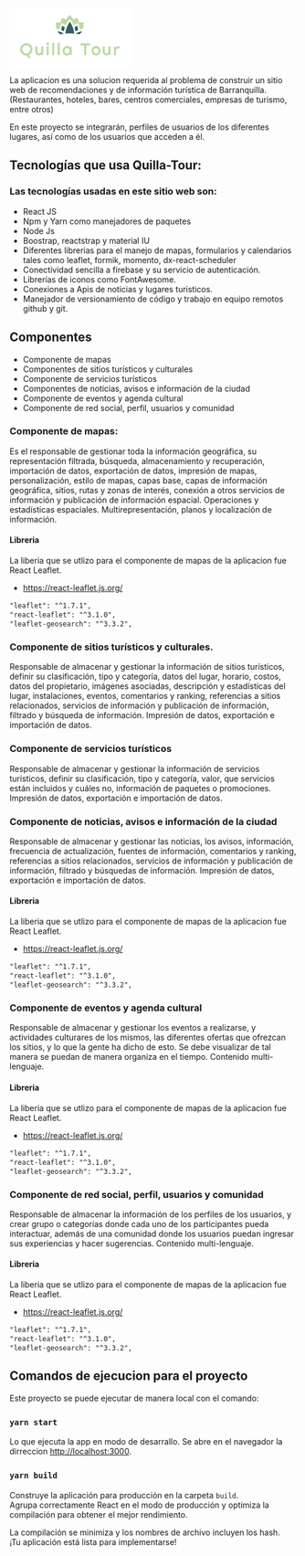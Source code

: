 ![logo de la app](src\assets\img\Logo.png?raw=true "Logo Quilla-Tour")

La aplicacion es una solucion requerida al problema de construir un sitio web de recomendaciones y  de información turística de Barranquilla.  (Restaurantes, hoteles, bares, centros comerciales, empresas de turismo, entre otros)

En este proyecto se  integrarán, perfiles de usuarios de los diferentes lugares, así como de los usuarios que acceden a él. 
## Tecnologías que usa Quilla-Tour:
### Las tecnologías usadas en este sitio web son:
- React JS
- Npm y Yarn como manejadores de paquetes
- Node Js
- Boostrap, reactstrap y material IU
- Diferentes librerias para el manejo de mapas, formularios y calendarios tales como leaflet, formik, momento, dx-react-scheduler
- Conectividad sencilla a firebase y su servicio de autenticación.
- Librerías de iconos como FontAwesome.
- Conexiones a Apis de noticias y lugares turisticos.
- Manejador de versionamiento de código y trabajo en equipo remotos github y git.

## Componentes
- Componente de mapas
- Componentes de sitios turísticos y culturales
- Componente de servicios turísticos
- Componentes de noticias, avisos e información de la ciudad
- Componente de eventos y agenda cultural
- Componente de red social, perfil, usuarios y comunidad

### Componente de mapas:
Es el responsable de gestionar toda la información geográfica, su representación filtrada, búsqueda, almacenamiento y recuperación, importación de datos, exportación de datos, impresión de mapas, personalización, estilo de mapas, capas base, capas de información geográfica, sitios, rutas y zonas de interés, conexión a otros servicios de información y publicación de información espacial. Operaciones y estadísticas espaciales. Multirepresentación, planos y localización de información.

#### Libreria
La liberia que se utlizo para el componente de mapas de la aplicacion fue React Leaflet.
- https://react-leaflet.js.org/

```
"leaflet": "^1.7.1",
"react-leaflet": "^3.1.0",
"leaflet-geosearch": "^3.3.2",
```
### Componente de sitios turísticos y culturales. 
Responsable de almacenar y gestionar la información de sitios turísticos, definir su clasificación, tipo y categoría, datos del lugar, horario, costos, datos del propietario, imágenes asociadas, descripción y estadísticas del lugar, instalaciones, eventos, comentarios y ranking, referencias a sitios relacionados, servicios de información y publicación de información, filtrado y búsqueda de información. Impresión de datos, exportación e importación de datos.

### Componente de servicios turísticos
Responsable de almacenar y gestionar la información de servicios turísticos, definir su clasificación, tipo y categoría, valor, que servicios están incluidos y cuáles no, información de paquetes o promociones. Impresión de datos, exportación e importación de datos.

###  Componente de noticias, avisos e información de la ciudad
Responsable de almacenar y gestionar las noticias, los avisos, información, frecuencia de actualización, fuentes de información, comentarios y ranking, referencias a sitios relacionados, servicios de información y publicación de información, filtrado y búsquedas de información. Impresión de datos, exportación e importación de datos.

#### Libreria
La liberia que se utlizo para el componente de mapas de la aplicacion fue React Leaflet.
- https://react-leaflet.js.org/

```
"leaflet": "^1.7.1",
"react-leaflet": "^3.1.0",
"leaflet-geosearch": "^3.3.2",
```

### Componente de eventos y agenda cultural
Responsable de almacenar y gestionar los eventos a realizarse, y actividades culturares de los mismos, las diferentes ofertas que ofrezcan los sitios, y lo que la gente ha dicho de esto. Se debe visualizar de tal manera se puedan de manera organiza en el tiempo. Contenido multi-lenguaje.

#### Libreria
La liberia que se utlizo para el componente de mapas de la aplicacion fue React Leaflet.
- https://react-leaflet.js.org/

```
"leaflet": "^1.7.1",
"react-leaflet": "^3.1.0",
"leaflet-geosearch": "^3.3.2",
```

### Componente de red social, perfil, usuarios y comunidad
Responsable de almacenar la información de los perfiles de los usuarios, y crear grupo o categorías donde cada uno de los participantes pueda interactuar, además de una comunidad donde los usuarios puedan ingresar sus experiencias y hacer sugerencias. Contenido multi-lenguaje.

#### Libreria
La liberia que se utlizo para el componente de mapas de la aplicacion fue React Leaflet.
- https://react-leaflet.js.org/

```
"leaflet": "^1.7.1",
"react-leaflet": "^3.1.0",
"leaflet-geosearch": "^3.3.2",
```

## Comandos de ejecucion para el proyecto

Este proyecto se puede ejecutar de manera local con el comando:

### `yarn start`

Lo que ejecuta la app en modo de desarrallo. Se abre en el navegador la dirreccion [http://localhost:3000](http://localhost:3000).


### `yarn build`

Construye la aplicación para producción en la carpeta `build`. \
Agrupa correctamente React en el modo de producción y optimiza la compilación para obtener el mejor rendimiento.

La compilación se minimiza y los nombres de archivo incluyen los hash. \
¡Tu aplicación está lista para implementarse!
